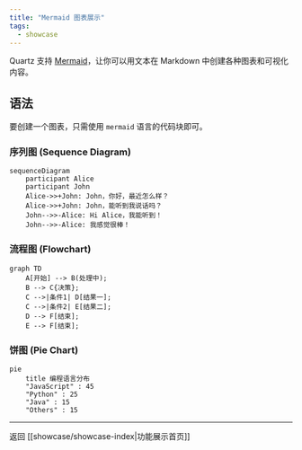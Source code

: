 ```yaml
---
title: "Mermaid 图表展示"
tags:
  - showcase
---
```


Quartz 支持 [Mermaid](https://mermaid.js.org/)，让你可以用文本在 Markdown 中创建各种图表和可视化内容。

## 语法

要创建一个图表，只需使用 `mermaid` 语言的代码块即可。

### 序列图 (Sequence Diagram)

````mermaid
sequenceDiagram
    participant Alice
    participant John
    Alice->>+John: John，你好，最近怎么样？
    Alice->>+John: John，能听到我说话吗？
    John-->>-Alice: Hi Alice，我能听到！
    John-->>-Alice: 我感觉很棒！
````

### 流程图 (Flowchart)

````mermaid
graph TD
    A[开始] --> B(处理中);
    B --> C{决策};
    C -->|条件1| D[结果一];
    C -->|条件2| E[结果二];
    D --> F[结束];
    E --> F[结束];
````

### 饼图 (Pie Chart)

````mermaid
pie
    title 编程语言分布
    "JavaScript" : 45
    "Python" : 25
    "Java" : 15
    "Others" : 15
````

---
返回 [[showcase/showcase-index|功能展示首页]] 